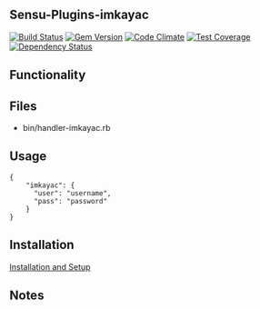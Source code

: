 ## Sensu-Plugins-imkayac

[![Build Status](https://travis-ci.org/sensu-plugins/sensu-plugins-imkayac.svg?branch=master)](https://travis-ci.org/sensu-plugins/sensu-plugins-imkayac)
[![Gem Version](https://badge.fury.io/rb/sensu-plugins-imkayac.svg)](http://badge.fury.io/rb/sensu-plugins-imkayac)
[![Code Climate](https://codeclimate.com/github/sensu-plugins/sensu-plugins-imkayac/badges/gpa.svg)](https://codeclimate.com/github/sensu-plugins/sensu-plugins-imkayac)
[![Test Coverage](https://codeclimate.com/github/sensu-plugins/sensu-plugins-imkayac/badges/coverage.svg)](https://codeclimate.com/github/sensu-plugins/sensu-plugins-imkayac)
[![Dependency Status](https://gemnasium.com/sensu-plugins/sensu-plugins-imkayac.svg)](https://gemnasium.com/sensu-plugins/sensu-plugins-imkayac)

## Functionality

## Files
 * bin/handler-imkayac.rb

## Usage

```
{
    "imkayac": {
      "user": "username",
      "pass": "password"
    }
}
```

## Installation

[Installation and Setup](http://sensu-plugins.io/docs/installation_instructions.html)

## Notes

